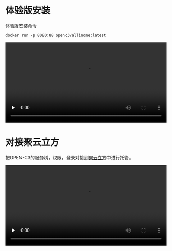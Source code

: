 # 体验版安装

体验版安装命令
```
docker run -p 8080:88 openc3/allinone:latest
```
<video id="video" controls="" preload="none" type="video/mp4" width="100%" >
<source id="mp4" src="/video/OPEN-C3体验版演示.mp4" type="video/mp4">
</video>

# 对接聚云立方

把OPEN-C3的服务树，权限，登录对接到[聚云立方](https://www.polymericcloud.com)中进行托管。

<video id="video" controls="" preload="none" type="video/mp4" width="100%" >
<source id="mp4" src="/video/OPEN-C3对接聚云立方.mp4" type="video/mp4">
</video>
